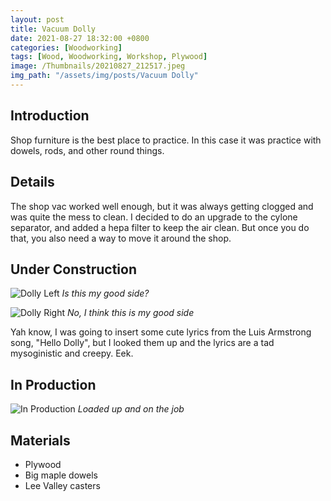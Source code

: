 ```yaml
---
layout: post
title: Vacuum Dolly
date: 2021-08-27 18:32:00 +0800
categories: [Woodworking]
tags: [Wood, Woodworking, Workshop, Plywood]
image: /Thumbnails/20210827_212517.jpeg
img_path: "/assets/img/posts/Vacuum Dolly"
---
```


## Introduction

Shop furniture is the best place to practice.  In this case it was practice with dowels, rods, and other round things.  

## Details

The shop vac worked well enough, but it was always getting clogged and was quite the mess to clean.  I decided to do an upgrade to the cylone separator, and added a hepa filter to keep the air clean.  But once you do that, you also need a way to move it around the shop.

## Under Construction

![Dolly Left][Dolly 1]
_Is this my good side?_

![Dolly Right][Dolly 2]
_No, I think this is my good side_

Yah know, I was going to insert some cute lyrics from the Luis Armstrong song, "Hello Dolly", but I looked them up and the lyrics are a tad mysoginistic and creepy.  Eek.

## In Production

![In Production][In Production]
_Loaded up and on the job_

## Materials

- Plywood
- Big maple dowels
- Lee Valley casters
  
[Dolly 1]: 20210827_212517.jpeg
[Dolly 2]: 20210827_212427.jpeg
[In Production]: IMG_0539.jpeg
